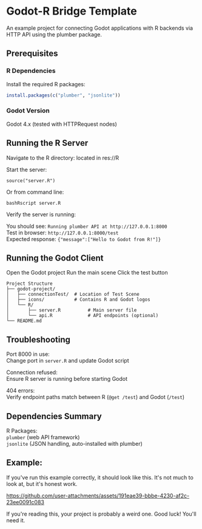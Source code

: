 # Godot-R Bridge Template

An example project for connecting Godot applications with R backends via HTTP API using the plumber package.

## Prerequisites

### R Dependencies
Install the required R packages:

```r
install.packages(c("plumber", "jsonlite"))
```

### Godot Version

Godot 4.x (tested with HTTPRequest nodes)

## Running the R Server

Navigate to the R directory:
located in res://R

Start the server:
```# In R or RStudio
source("server.R")
```

Or from command line:
```
bashRscript server.R
```

Verify the server is running:

You should see: `Running plumber API at http://127.0.0.1:8000`<br>
Test in browser: `http://127.0.0.1:8000/test`<br>
Expected response: `{"message":["Hello to Godot from R!"]}`

## Running the Godot Client

Open the Godot project
Run the main scene
Click the test button

```
Project Structure
├── godot-project/
│   ├── connectionTest/  # Location of Test Scene
│   ├── icons/           # Contains R and Godot logos
│   └── R/
│       ├── server.R          # Main server file
│       └── api.R             # API endpoints (optional)
└── README.md
```

## Troubleshooting

Port 8000 in use: <br>
Change port in `server.R` and update Godot script

Connection refused: <br>
Ensure R server is running before starting Godot

404 errors: <br>
Verify endpoint paths match between R (`@get /test`) and Godot (`/test`)

## Dependencies Summary

R Packages:<br>
`plumber` (web API framework)<br>
`jsonlite` (JSON handling, auto-installed with plumber)


## Example:

If you've run this example correctly, it should look like this. It's not much to look at, but it's honest work.

https://github.com/user-attachments/assets/191eae39-bbbe-4230-af2c-23ee0091c083

If you're reading this, your project is probably a weird one. Good luck! You'll need it.



